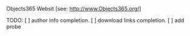 Objects365 Websit [see: http://www.Objects365.org/]

TODO:
[ ] author info completion.
[ ] download links completion.
[ ] add probe

